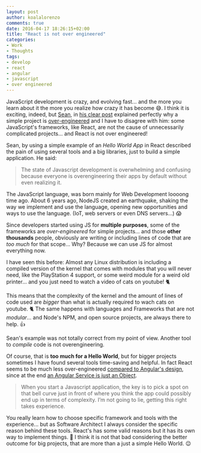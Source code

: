 ```yaml
---
layout: post
author: koalalorenzo
comments: true
date: 2016-04-17 18:26:15+02:00
title: "React is not over engineered"
categories:
- Work
- Thoughts
tags:
- develop
- react
- angular
- javascript
- over engineered
---
```

JavaScript development is crazy, and evolving fast... and the more you learn about it
the more you realize how crazy it has become 😅. I think it is exciting, indeed, but
[Sean](https://twitter.com/sfioritto), in [his clear post](http://www.planningforaliens.com/blog/2016/04/11/why-js-development-is-crazy/)
explained perfectly why a simple project is [over-engineered](https://en.wikipedia.org/wiki/Overengineering)
and I have to disagree with him: some JavaScript's frameworks, like React, are
not the cause of unnecessarily complicated projects... and React is not over
engineered!

Sean, by using a simple example of an _Hello World App_ in React described the
pain of using several tools and a big libraries, just to build a simple
application. He said:

> The state of Javascript development is overwhelming and confusing because
everyone is overengineering their apps by default without even realizing it.

The JavaScript language, was born mainly for Web Development loooong time ago.
About 6 years ago, NodeJS created an earthquake, shaking the way we implement
and use the language, opening new opportunities and ways to use the language.
(IoT, web servers or even DNS servers...) 😱

Since developers started using JS for **multiple purposes**, some of the frameworks
are _over-engineered_ for simple projects... and those **other thousands**
people, obviously are writing or including lines of code that are _too much_
for that scope... Why? Because we can use JS for almost everything now.

I have seen this before: Almost any Linux distribution is including a compiled
version of the kernel that comes with modules that you will never need, like the
PlayStation 4 support, or some weird module for a weird old printer... and you
just need to watch a video of cats on youtube! 🐈

This means that the complexity of the kernel and the amount of lines of code
used are _bigger_ than what is actually required to wach cats on youtube. 🐈 The
same happens with languages and Frameworks that are not _modular_... and Node's
NPM, and open source projects, are always there to help. 👍

Sean's example was not totally correct from my point of view. Another tool to
_compile_ code is not overengineering.

Of course, that is **too much for a Hello World**, but for bigger projects
sometimes I have found several tools time-saving and helpful. In fact React
seems to be much less over-engineered [compared to Angular's design](http://eldar.djafarov.com/2014/04/angular-is-evil-overengineering/), since
at the end [an Angular Service is just an Object](http://www.peteheard.com/angularjs/angular-services-are-just-javascript-objects/).

>When you start a Javascript application, the key is to pick a spot on that bell curve just in front of where you think the app could possibly end up in terms of complexity.
I’m not going to lie, getting this right takes experience.

You really learn how to choose specific framework and tools with the experience... but
as Software Architect I always consider the specific reason behind these tools.
React's has some valid reasons but it has its own way to implement things. 💁
I think it is not that bad considering the better outcome for big projects,
that are more than a just a simple Hello World. 😉